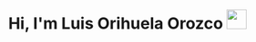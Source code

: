 <h1 align="center">Hi, I'm Luis Orihuela Orozco <img src="https://media.giphy.com/media/hvRJCLFzcasrR4ia7z/giphy.gif" width="35"></h1>
